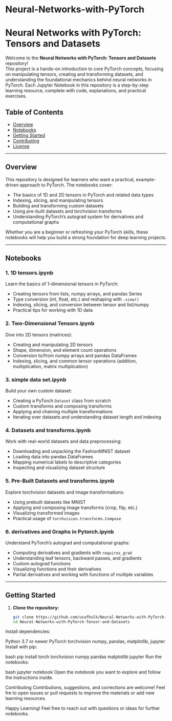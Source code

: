 # Neural-Networks-with-PyTorch

# Neural Networks with PyTorch: Tensors and Datasets

Welcome to the **Neural Networks with PyTorch: Tensors and Datasets** repository!  
This project is a hands-on introduction to core PyTorch concepts, focusing on manipulating tensors, creating and transforming datasets, and understanding the foundational mechanics behind neural networks in PyTorch. Each Jupyter Notebook in this repository is a step-by-step learning resource, complete with code, explanations, and practical exercises.

## Table of Contents

- [Overview](#overview)
- [Notebooks](#notebooks)
- [Getting Started](#getting-started)
- [Contributing](#contributing)
- [License](#license)

---

## Overview

This repository is designed for learners who want a practical, example-driven approach to PyTorch. The notebooks cover:

- The basics of 1D and 2D tensors in PyTorch and related data types
- Indexing, slicing, and manipulating tensors
- Building and transforming custom datasets
- Using pre-built datasets and torchvision transforms
- Understanding PyTorch’s autograd system for derivatives and computational graphs

Whether you are a beginner or refreshing your PyTorch skills, these notebooks will help you build a strong foundation for deep learning projects.

---

## Notebooks

### 1. **1D tensors.ipynb**
Learn the basics of 1-dimensional tensors in PyTorch:
- Creating tensors from lists, numpy arrays, and pandas Series
- Type conversion (int, float, etc.) and reshaping with `.view()`
- Indexing, slicing, and conversion between tensor and list/numpy
- Practical tips for working with 1D data

### 2. **Two-Dimensional Tensors.ipynb**
Dive into 2D tensors (matrices):
- Creating and manipulating 2D tensors
- Shape, dimension, and element count operations
- Conversion to/from numpy arrays and pandas DataFrames
- Indexing, slicing, and common tensor operations (addition, multiplication, matrix multiplication)

### 3. **simple data set.ipynb**
Build your own custom dataset:
- Creating a PyTorch `Dataset` class from scratch
- Custom transforms and composing transforms
- Applying and chaining multiple transformations
- Iterating over datasets and understanding dataset length and indexing

### 4. **Datasets and transforms.ipynb**
Work with real-world datasets and data preprocessing:
- Downloading and unpacking the FashionMNIST dataset
- Loading data into pandas DataFrames
- Mapping numerical labels to descriptive categories
- Inspecting and visualizing dataset structure

### 5. **Pre-Built Datasets and transforms.ipynb**
Explore torchvision datasets and image transformations:
- Using prebuilt datasets like MNIST
- Applying and composing image transforms (crop, flip, etc.)
- Visualizing transformed images
- Practical usage of `torchvision.transforms.Compose`

### 6. **derivatives and Graphs in Pytorch.ipynb**
Understand PyTorch’s autograd and computational graphs:
- Computing derivatives and gradients with `requires_grad`
- Understanding leaf tensors, backward passes, and gradients
- Custom autograd functions
- Visualizing functions and their derivatives
- Partial derivatives and working with functions of multiple variables

---

## Getting Started

1. **Clone the repository:**
   ```bash
   git clone https://github.com/usafhulk/Neural-Networks-with-PyTorch-Tensor-and-Datasets.git
   cd Neural-Networks-with-PyTorch-Tensor-and-Datasets
Install dependencies:

Python 3.7 or newer
PyTorch
torchvision
numpy, pandas, matplotlib, jupyter
Install with pip:

bash
pip install torch torchvision numpy pandas matplotlib jupyter
Run the notebooks:

bash
jupyter notebook
Open the notebook you want to explore and follow the instructions inside.

Contributing
Contributions, suggestions, and corrections are welcome!
Feel fre to open issues or pull requests to improve the materials or add new learning resources.


Happy Learning!
Feel free to reach out with questions or ideas for further notebooks.
